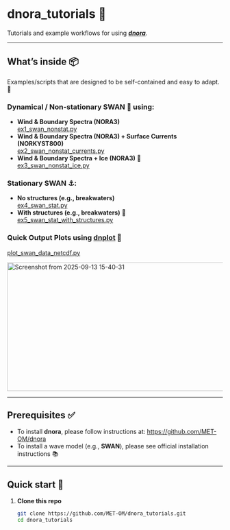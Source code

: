 # dnora_tutorials 📜

Tutorials and example workflows for using ***[dnora](https://github.com/MET-OM/dnora)***.

---

## What’s inside 📦

 Examples/scripts that are designed to be self-contained and easy to adapt. 🔧

### Dynamical / Non-stationary SWAN 🌊 using:
- **Wind & Boundary Spectra (NORA3)**  
  [ex1_swan_nonstat.py](https://github.com/MET-OM/dnora_tutorials/blob/main/tutorials/ex1_swan_nonstat.py)
- **Wind & Boundary Spectra (NORA3) + Surface Currents (NORKYST800)**  
  [ex2_swan_nonstat_currents.py](https://github.com/MET-OM/dnora_tutorials/blob/main/tutorials/ex2_swan_nonstat_currents.py)
- **Wind & Boundary Spectra + Ice (NORA3)** 🧊  
  [ex3_swan_nonstat_ice.py](https://github.com/MET-OM/dnora_tutorials/blob/main/tutorials/ex3_swan_nonstat_ice.py)

### Stationary SWAN ⚓:
- **No structures (e.g., breakwaters)**  
  [ex4_swan_stat.py](https://github.com/MET-OM/dnora_tutorials/blob/main/tutorials/ex4_swan_stat.py)
- **With structures (e.g., breakwaters)** 🧱  
  [ex5_swan_stat_with_structures.py](https://github.com/MET-OM/dnora_tutorials/blob/main/tutorials/ex5_swan_stat_with_structures.py)

### Quick Output Plots using [dnplot](https://pypi.org/project/dnplot/) 👀 
  [plot_swan_data_netcdf.py](https://github.com/MET-OM/dnora_tutorials/blob/main/tutorials/plot_swan_data_netcdf.py)

<img width="650" height="300" alt="Screenshot from 2025-09-13 15-40-31" src="https://github.com/user-attachments/assets/8e4a3b50-b520-4905-995d-5a26aaa928e9" />

---

## Prerequisites ✅

- To install **dnora**, please follow instructions at: https://github.com/MET-OM/dnora
- To install a wave model (e.g., **SWAN**), please see official installation instructions 📚

---

## Quick start 🚀

1. **Clone this repo**
   ```bash
   git clone https://github.com/MET-OM/dnora_tutorials.git
   cd dnora_tutorials

